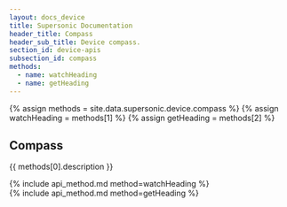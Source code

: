 ```yaml
---
layout: docs_device
title: Supersonic Documentation
header_title: Compass
header_sub_title: Device compass.
section_id: device-apis
subsection_id: compass
methods:
  - name: watchHeading
  - name: getHeading
---
```


<section class="docs-section" id="compass">
{% assign methods = site.data.supersonic.device.compass %}
{% assign watchHeading = methods[1] %}
{% assign getHeading = methods[2] %}

# Compass
{{ methods[0].description }}

<section class="docs-section" id="compass-watchHeading">
  {% include api_method.md method=watchHeading %}
</section>

<section class="docs-section" id="compass-getHeading">
  {% include api_method.md method=getHeading %}
</section>

</section>
